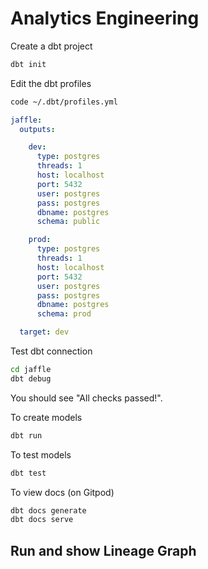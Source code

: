 # Analytics Engineering

Create a dbt project

```sh
dbt init
```

Edit the dbt profiles

```sh
code ~/.dbt/profiles.yml
```

```yml
jaffle:
  outputs:

    dev:
      type: postgres
      threads: 1
      host: localhost
      port: 5432
      user: postgres
      pass: postgres
      dbname: postgres
      schema: public

    prod:
      type: postgres
      threads: 1
      host: localhost
      port: 5432
      user: postgres
      pass: postgres
      dbname: postgres
      schema: prod

  target: dev
```

Test dbt connection

```sh
cd jaffle
dbt debug
```

You should see "All checks passed!".

To create models

```sh
dbt run
```

To test models

```sh
dbt test
```

To view docs (on Gitpod)

```sh
dbt docs generate
dbt docs serve
```

## Run and show Lineage Graph
